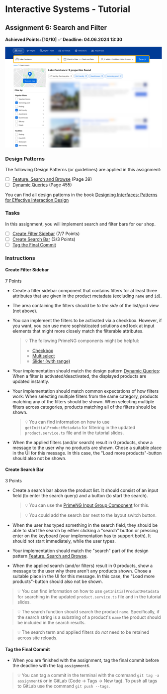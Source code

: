 # Interactive Systems - Tutorial

## Assignment 6: Search and Filter

**Achieved Points: [10/10]** ✅ 
**Deadline: 04.06.2024 13:30**

<img src="images/filter-example.png"  width="600">

### Design Patterns

The following Design Patterns (or guidelines) are applied in this assignment:

- [ ] [Feature, Search and Browse](https://ebookcentral.proquest.com/lib/uni-konstanz/reader.action?docID=5996435&ppg=59) (Page 39)
- [ ] [Dynamic Queries](https://ebookcentral.proquest.com/lib/uni-konstanz/reader.action?docID=5996435&ppg=475) (Page 455)

You can find all design patterns in the book [Designing Interfaces: Patterns for Effective Interaction Design](https://ebookcentral.proquest.com/lib/uni-konstanz/detail.action?docID=5996435)

### Tasks

In this assignment, you will implement search and filter bars for our shop.

- [ ] [Create Filter Sidebar](#create-filter-sidebar) (7/7 Points)
- [ ] [Create Search Bar](#create-search-bar) (3/3 Points)
- [ ] [Tag the Final Commit](#tag-the-final-commit)

### Instructions

#### Create Filter Sidebar
7 Points

- Create a filter sidebar component that contains filters for at least three attributes that are given in the product metadata (excluding `name` and `id`).
- The area containing the filters should be *to the side* of the list/grid view (not above).
- You can implement the filters to be activated via a checkbox. However, if you want, you can use more sophisticated solutions and look at input elements that might more closely match the filterable attributes.
  > 💡 The following PrimeNG components might be helpful: 
  >    - [Checkbox](https://primeng.org/checkbox)
  >    - [Multiselect](https://primeng.org/multiselect)
  >    - [Slider (with range)](https://primeng.org/slider#range)

- Your implementation should match the design pattern [Dynamic Queries](https://ebookcentral.proquest.com/lib/uni-konstanz/reader.action?docID=5996435&ppg=475): When a filter is activated/deactivated, the displayed products are updated instantly.
- Your implementation should match common expectations of how filters work: When selecting multiple filters from the same category, products matching any of the filters should be shown. When selecting multiple filters across categories, products matching all of the filters should be shown.

  > 💡 You can find information on how to use `getInitialProductMetadata` for filtering in the updated `product.service.ts` file and in the tutorial slides. 

- When the applied filters (and/or search) result in 0 products, show a message to the user why no products are shown. Chose a suitable place in the UI for this message. In this case, the "Load more products"-button should also not be shown.

#### Create Search Bar
3 Points

- Create a search bar above the product list. It should consist of an input field (to enter the search query) and a button (to start the search).
  > 💡 You can use the [PrimeNG Input Group Component](https://primeng.org/inputgroup#button) for this.

  > 💡 You could add the search bar next to the layout switch button.

- When the user has typed something in the search field, they should be able to start the search by either clicking a "search" button or pressing enter on the keyboard (your implementation has to support both). It should not start immediately, while the user types.

- Your implementation should match the "search" part of the design pattern [Feature, Search and Browse](https://ebookcentral.proquest.com/lib/uni-konstanz/reader.action?docID=5996435&ppg=59).

- When the applied search (and/or filters) result in 0 products, show a message to the user why there aren't any products shown. Chose a suitable place in the UI for this message. In this case, the "Load more products"-button should also not be shown.

> 💡 You can find information on how to use `getInitialProductMetadata` for searching in the updated `product.service.ts` file and in the tutorial slides. 

> 💡 The search function should search the product `name`. Specifically, if the search string is a substring of a product's `name` the product should be included in the search results.

> 💡 The search term and applied filters do _not_ need to be retained across site reloads.

#### Tag the Final Commit

- When you are finished with the assignment, tag the final commit before the deadline with the tag `assignment6`.

> 💡 You can tag a commit in the terminal with the command `git tag -a assignment6` or in GitLab (Code -> Tags -> New tag). To push all tags to GitLab use the command `git push --tags`.

